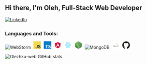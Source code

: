 ## Hi there, I'm Oleh, Full-Stack Web Developer

<div style="background: white; display: inline-block; height: 22px">
<a href="https://www.linkedin.com/in/oleh-protsyshyn/">
    <img style="width: 22px" alt="LinkedIn" src="https://cdn.jsdelivr.net/npm/simple-icons@v3/icons/linkedin.svg" />
</a>
</div>

### Languages and Tools:

<div style="display: inline-block">
<img style="height: 25px; margin-right: 5px" src="https://cdn.freebiesupply.com/logos/large/2x/webstorm-icon-logo-png-transparent.png" alt="WebStorm"/>
<img style="height: 25px; margin-right: 5px" title="JavaScript" src="https://raw.githubusercontent.com/github/explore/80688e429a7d4ef2fca1e82350fe8e3517d3494d/topics/javascript/javascript.png" alt="JS"/>
<img style="height: 25px; margin-right: 5px" title="TypeScript" src="https://raw.githubusercontent.com/github/explore/80688e429a7d4ef2fca1e82350fe8e3517d3494d/topics/typescript/typescript.png" alt="TypeScript"/>
<img style="height: 25px; margin-right: 5px" title="Angular" src="https://raw.githubusercontent.com/github/explore/80688e429a7d4ef2fca1e82350fe8e3517d3494d/topics/angular/angular.png" alt="Angular"/>
<img style="height: 25px; margin-right: 5px" title="React" src="https://raw.githubusercontent.com/github/explore/80688e429a7d4ef2fca1e82350fe8e3517d3494d/topics/react/react.png" alt="React"/>
<img style="height: 25px; margin-right: 5px" title="NodeJs" src="https://raw.githubusercontent.com/github/explore/80688e429a7d4ef2fca1e82350fe8e3517d3494d/topics/nodejs/nodejs.png" alt="NodeJS"/>
<img style="height: 25px; margin-right: 5px" title="MongoDB" src="https://1000logos.net/wp-content/uploads/2020/08/MongoDB-Emblem.jpg" alt="MongoDB"/>
<img style="height: 25px; margin-right: 5px" title="MySQL" src="https://raw.githubusercontent.com/github/explore/80688e429a7d4ef2fca1e82350fe8e3517d3494d/topics/mysql/mysql.png" alt="MySQL"/>
<img style="height: 25px; margin-right: 5px" title="GitHub" src="https://raw.githubusercontent.com/github/explore/78df643247d429f6cc873026c0622819ad797942/topics/github/github.png" alt="GitHub"/>
</div> 

<br />

[comment]: <> (<p> <img src="https://github-readme-stats.vercel.app/api?username=Olezhka-web&show_icons=true&theme=dark&#41;" )

[comment]: <> (alt="myGitStats" />)

![Olezhka-web GitHub stats](https://github-readme-stats.vercel.app/api?username=Olezhka-web&show_icons=true&theme=tokyonight)
